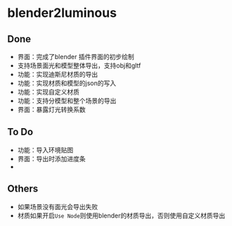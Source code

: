 # blender2luminous
## Done
- 界面：完成了blender 插件界面的初步绘制
- 支持场景面光和模型整体导出，支持obj和gltf
- 功能：实现迪斯尼材质的导出
- 功能：实现材质和模型的json的写入
- 功能：实现自定义材质
- 功能：支持分模型和整个场景的导出
- 界面：暴露灯光转换系数

## To Do
- 功能：导入环境贴图
- 界面：导出时添加进度条
- 

## Others
- 如果场景没有面光会导出失败
- 材质如果开启`Use Node`则使用blender的材质导出，否则使用自定义材质导出